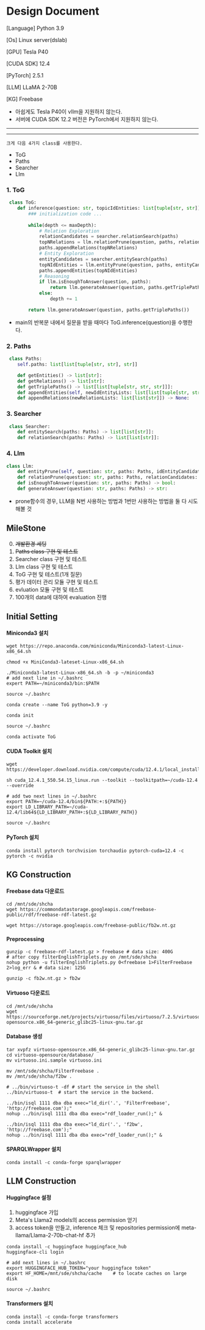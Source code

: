 # Design Document

[Language] Python 3.9

[Os] Linux server(dslab)

[GPU] Tesla P40

[CUDA SDK] 12.4

[PyTorch] 2.5.1

[LLM] LLaMA 2-70B

[KG] Freebase

- 아쉽게도 Tesla P40이 vllm을 지원하지 않는다.
- 서버에 CUDA SDK 12.2 버전은 PyTorch에서 지원하지 않는다.

---
---

    크게 다음 4가지 class를 사용한다.

* ToG
* Paths
* Searcher
* Llm

### 1. ToG
```python
 class ToG:
    def inference(question: str, topicIdEntities: list[tuple[str, str]] = None) -> tuple[str, Paths]:
        ### initialization code ...
        
        while(depth <= maxDepth):
            # Relation Exploration
            relationCandidates = searcher.relationSearch(paths)
            topNRelations = llm.relationPrune(question, paths, relationCandidates)
            paths.appendRelations(topNRelations)
            # Entity Exploration
            entityCandidates = searcher.entitySearch(paths)
            topNIdEntities = llm.entityPrune(question, paths, entityCandidates)
            paths.appendEntities(topNIdEntities)
            # Reasoning 
            if llm.isEnoughToAnswer(question, paths):
                return llm.generateAnswer(question, paths.getTriplePaths())
            else:
                depth += 1

        return llm.generateAnswer(question, paths.getTriplePaths())
```
- main의 반복문 내에서 질문을 받을 때마다 ToG.inference(question)을 수행한다. 

### 2. Paths
```python
 class Paths:
    self.paths: list[list[tuple[str, str], str]]

    def getEntities() -> list[str]:
    def getRelations() -> list[str]:
    def getTriplePaths() -> list[list[tuple[str, str, str]]]:
    def appendEntities(self, newIdEntityLists: list[list[tuple[str, str]]]) -> None:
    def appendRelations(newRelationLists: list[list[str]]) -> None:
```

### 3. Searcher
```python
 class Searcher:
    def entitySearch(paths: Paths) -> list[list[str]]:
    def relationSearch(paths: Paths) -> list[list[str]]:
```

### 4. Llm
```python
class Llm:
    def entityPrune(self, question: str, paths: Paths, idEntityCandidates: list[list[tuple[str, str]]]) -> list[list[tuple[str, str]]]:
    def relationPrune(question: str, paths: Paths, relationCandidates: list[list[str]]) -> list[list[str]]:
    def isEnoughToAnswer(question: str, paths: Paths) -> bool:
    def generateAnswer(question: str, paths: Paths) -> str:
```
- prone함수의 경우, LLM을 N번 사용하는 방법과 1번만 사용하는 방법을 둘 다 시도해볼 것

## MileStone

0. ~~개발환경 세팅~~
1. ~~Paths class 구현 및 테스트~~
2. Searcher class 구현 및 테스트
3. Llm class 구현 및 테스트
4. ToG 구현 및 테스트(1개 질문)
5. 평가 데이터 관리 모듈 구현 및 테스트
6. evluation 모듈 구현 및 테스트 
7. 100개의 data에 대하여 evaluation 진행

## Initial Setting

#### Miniconda3 설치
```shell
wget https://repo.anaconda.com/miniconda/Miniconda3-latest-Linux-x86_64.sh

chmod +x MiniConda3-lateset-Linux-x86_64.sh

./Miniconda3-latest-Linux-x86_64.sh -b -p ~/miniconda3
# add next line in ~/.bashrc
expert PATH=~/miniconda3/bin:$PATH

source ~/.bashrc

conda create --name ToG python=3.9 -y

conda init

source ~/.bashrc

conda activate ToG
```

#### CUDA Toolkit 설치
```shell
wget https://developer.download.nvidia.com/compute/cuda/12.4.1/local_installers/cuda_12.4.1_550.54.15_linux.run

sh cuda_12.4.1_550.54.15_linux.run --toolkit --toolkitpath=~/cuda-12.4 --override

# add two next lines in ~/.bashrc
export PATH=~/cuda-12.4/bin${PATH:+:${PATH}}
export LD_LIBRARY_PATH=~/cuda-12.4/lib64${LD_LIBRARY_PATH+:${LD_LIBRARY_PATH}}

source ~/.bashrc
```

#### PyTorch 설치
```shell
conda install pytorch torchvision torchaudio pytorch-cuda=12.4 -c pytorch -c nvidia
```

## KG Construction

#### Freebase data 다운로드
```shell
cd /mnt/sde/shcha
wget https://commondatastorage.googleapis.com/freebase-public/rdf/freebase-rdf-latest.gz

wget https://storage.googleapis.com/freebase-public/fb2w.nt.gz
```

#### Preprocessing
```shell
gunzip -c freebase-rdf-latest.gz > freebase # data size: 400G
# after copy filterEnglishTriplets.py on /mnt/sde/shcha
nohup python -u filterEnglishTriplets.py 0<freebase 1>FilterFreebase 2>log_err & # data size: 125G

gunzip -c fb2w.nt.gz > fb2w
```

#### Virtuoso 다운로드
```shell
cd /mnt/sde/shcha
wget https://sourceforge.net/projects/virtuoso/files/virtuoso/7.2.5/virtuoso-opensource.x86_64-generic_glibc25-linux-gnu.tar.gz
```

#### Database 생성
```shell
tar xvpfz virtuoso-opensource.x86_64-generic_glibc25-linux-gnu.tar.gz
cd virtuoso-opensource/database/
mv virtuoso.ini.sample virtuoso.ini

mv /mnt/sde/shcha/FilterFreebase .
mv /mnt/sde/shcha/f2bw .

# ../bin/virtuoso-t -df # start the service in the shell
../bin/virtuoso-t  # start the service in the backend.

../bin/isql 1111 dba dba exec="ld_dir('.', 'FilterFreebase', 'http://freebase.com');"
nohup ../bin/isql 1111 dba dba exec="rdf_loader_run();" &

../bin/isql 1111 dba dba exec="ld_dir('.', 'f2bw', 'http://freebase.com');"
nohup ../bin/isql 1111 dba dba exec="rdf_loader_run();" &
```

#### SPARQLWrapper 설치
```shell
conda install -c conda-forge sparqlwrapper
```

## LLM Construction

#### Huggingface 설정
1. huggingface 가입
2. Meta's Llama2 models의 access permission 얻기
3. access token을 만들고, inference 체크 및 repositories permission에 meta-llama/Llama-2-70b-chat-hf 추가
```shell
conda install -c huggingface huggingface_hub
huggingface-cli login

# add next lines in ~/.bashrc
export HUGGINGFACE_HUB_TOKEN="your huggingface token"
export HF_HOME=/mnt/sde/shcha/cache    # to locate caches on large disk

source ~/.bashrc
```

#### Transformers 설치
```shell
conda install -c conda-forge transformers
conda install accelerate
```